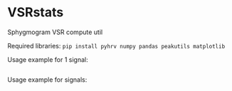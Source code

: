 # VSRstats
Sphygmogram VSR compute util

Required libraries: `pip install pyhrv numpy pandas peakutils matplotlib`

Usage example for 1 signal:
```pyhton

```

Usage example for signals:
```pyhton
  
```
